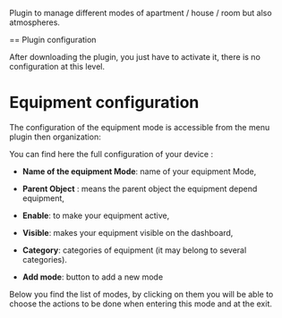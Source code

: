 Plugin to manage different modes of apartment / house / room but also atmospheres.

== Plugin configuration

After downloading the plugin, you just have to activate it,
there is no configuration at this level.

Equipment configuration
=============================

The configuration of the equipment mode is accessible from the menu
plugin then organization:

You can find here the full configuration of your device :

-   **Name of the equipment Mode**: name of your equipment Mode,

-   **Parent Object** : means the parent object the equipment depend
    equipment,

-   **Enable**: to make your equipment active,

-   **Visible**: makes your equipment visible on the dashboard,

-   **Category**: categories of equipment (it may belong to
    several categories).

-   **Add mode**: button to add a new mode

Below you find the list of modes, by clicking on them
you will be able to choose the actions to be done when entering this mode
and at the exit.
